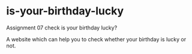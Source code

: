 # is-your-birthday-lucky
Assignment 07 check is your birthday lucky?

A website which can help you to check whether your birthday is lucky or not.
